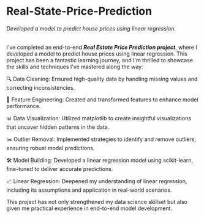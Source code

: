 # Real-State-Price-Prediction
###### Developed a model to predict house prices using linear regression.

I've completed an end-to-end ***Real Estate Price Prediction project***, where I developed a model to predict house prices using linear regression. This project has been a fantastic learning journey, and I'm thrilled to showcase the skills and techniques I've mastered along the way:

🔍 Data Cleaning: Ensured high-quality data by handling missing values and correcting inconsistencies.

🔧 Feature Engineering: Created and transformed features to enhance model performance.

📊 Data Visualization: Utilized matplotlib to create insightful visualizations that uncover hidden patterns in the data.

✂️ Outlier Removal: Implemented strategies to identify and remove outliers, ensuring robust model predictions.

🛠️ Model Building: Developed a linear regression model using scikit-learn, fine-tuned to deliver accurate predictions.

📈 Linear Regression: Deepened my understanding of linear regression, including its assumptions and application in real-world scenarios.

This project has not only strengthened my data science skillset but also given me practical experience in end-to-end model development.
